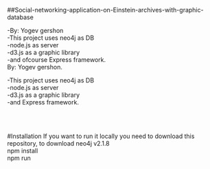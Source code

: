 ##Social-networking-application-on-Einstein-archives-with-graphic-database
 
-By: Yogev gershon <br />
-This project uses neo4j as DB <br />
-node.js as server <br />
-d3.js as a graphic library <br />
-and ofcourse Express framework. <br />
By: Yogev gershon. <br />

-This project uses neo4j as DB <br />
-node.js as server <br />
-d3.js as a graphic library <br />
-and Express framework. <br />
 
 <br />
 <br />
 
#Installation
If you want to run it locally you need to download this repository, to download neo4j v2.1.8 <br />
npm install <br />
npm run <br />
